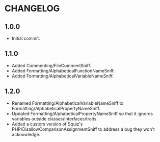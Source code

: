 CHANGELOG
=========

1.0.0
-----
* Initial commit.

1.1.0
-----
* Added Commenting/FileCommentSniff.
* Added Formatting/AlphabeticalFunctionNameSniff.
* Added Formatting/AlphabeticalVariableNameSniff.

1.2.0
-----
* Renamed Formatting/AlphabeticalVariableNameSniff to Formatting/AlphabeticalPropertyNameSniff.
* Updated Formatting/AlphabeticalPropertyNameSniff so that it ignores variables outside classes/interfaces/traits.
* Added a custom version of Squiz's PHP/DisallowComparisonAssignmentSniff to address a bug they won't acknowledge.
